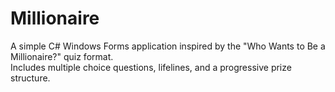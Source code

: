 # Millionaire

A simple C# Windows Forms application inspired by the "Who Wants to Be a Millionaire?" quiz format.  
Includes multiple choice questions, lifelines, and a progressive prize structure.
